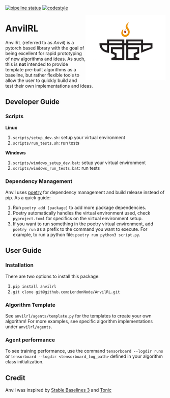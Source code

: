 [![pipeline status](https://github.com/LondonNode/AnvilRL/actions/workflows/ci.yaml/badge.svg)](https://github.com/LondonNode/AnvilRL/actions/workflows/ci.yaml)
[![codestyle](https://img.shields.io/badge/code%20style-black-000000.svg)](https://github.com/psf/black)

<img src="docs/images/logo.png" align="right" width="50%"/>

# AnvilRL
AnvilRL (referred to as *Anvil*) is a pytorch based library with the goal of being excellent for rapid prototyping of new algorithms and ideas. As such, this is **not** intended to provide template pre-built algorithms as a baseline, but rather flexible tools to allow the user to quickly build and test their own implementations and ideas.

## Developer Guide
### Scripts
**Linux**
1. `scripts/setup_dev.sh`: setup your virtual environment
2. `scripts/run_tests.sh`: run tests

**Windows**
1. `scripts/windows_setup_dev.bat`: setup your virtual environment
2. `scripts/windows_run_tests.bat`: run tests

### Dependency Management
Anvil uses [poetry](https://python-poetry.org/docs/basic-usage/) for dependency management and build release instead of pip. As a quick guide:
1. Run `poetry add [package]` to add more package dependencies.
2. Poetry automatically handles the virtual environment used, check `pyproject.toml` for specifics on the virtual environment setup.
3. If you want to run something in the poetry virtual environment, add `poetry run` as a prefix to the command you want to execute. For example, to run a python file: `poetry run python3 script.py`.

## User Guide

### Installation
There are two options to install this package:
1. `pip install anvilrl`
2. `git clone git@github.com:LondonNode/AnvilRL.git`

### Algorithm Template
See `anvilrl/agents/template.py` for the templates to create your own algorithm! 
For more examples, see specific algorithm implementations under `anvilrl/agents`.

### Agent performance
To see training performance, use the command `tensorboard --logdir runs` or `tensorboard --logdir <tensorboard_log_path>` defined in your algorithm class initialization.

## Credit
Anvil was inspired by [Stable Baselines 3](https://github.com/DLR-RM/stable-baselines3) and [Tonic](https://github.com/fabiopardo/tonic)
